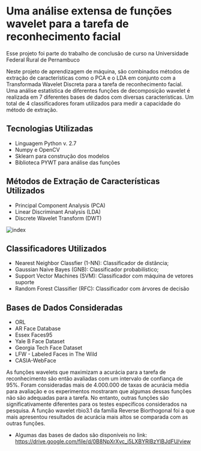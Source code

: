 # Uma análise extensa de funções wavelet para a tarefa de reconhecimento facial

Esse projeto foi parte do trabalho de conclusão de curso na Universidade Federal Rural de Pernambuco

Neste projeto de aprendizagem de máquina, são combinados métodos de extração de características como o PCA e o LDA em conjunto com a Transformada Wavelet Discreta para a tarefa de reconhecimento facial. Uma análise estatística de diferentes funções de decomposição wavelet é realizada em 7 diferentes bases de dados com diversas características.
Um total de 4 classificadores foram utilizados para medir a capacidade do método de extração.

## Tecnologias Utilizadas

* Linguagem Python v. 2.7
* Numpy e OpenCV
* Sklearn para construção dos modelos
* Biblioteca PYWT para análise das funções

## Métodos de Extração de Características Utilizados

* Principal Component Analysis (PCA)
* Linear Discriminant Analysis (LDA) 
* Discrete Wavelet Transform (DWT) 

![index](index.gif)<br/>

## Classificadores Utilizados

* Nearest Neighbor Classfier (1-NN): Classificador de distância;
* Gaussian Naive Bayes (GNB): Classificador probabilístico; 
* Support Vector Machines (SVM): Classificador com máquina de vetores suporte
* Random Forest Classifier (RFC): Classificador com árvores de decisão

## Bases de Dados Consideradas

* ORL 
* AR Face Database
* Essex Faces95
* Yale B Face Dataset
* Georgia Tech Face Dataset
* LFW - Labeled Faces in The Wild
* CASIA-WebFace

As funções wavelets que maximizam a acurácia para a tarefa de reconhecimento são então avaliadas com um intervalo de confiança de 95%.
Foram consideradas mais de 4.000.000 de taxas de acurácia média para avaliação e os experimentos mostraram que algumas dessas funções não são adequadas para a tarefa.
No entanto, outras funções são significativamente diferentes para os testes específicos considerados na pesquisa.
A função wavelet rbio3.1 da família Reverse Biorthogonal foi a que mais apresentou resultados de acurácia mais altos se comparada com as outras funções.

 - Algumas das bases de dados são disponíveis no link: https://drive.google.com/file/d/0B8NpXrXvc_i5LXBYRlBzYlBJdFU/view
